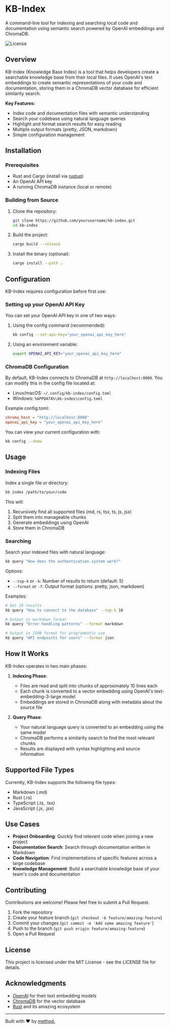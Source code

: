 # KB-Index

A command-line tool for indexing and searching local code and documentation using semantic search powered by OpenAI embeddings and ChromaDB.

![License](https://img.shields.io/badge/license-MIT-blue.svg)

## Overview

KB-Index (Knowledge Base Index) is a tool that helps developers create a searchable knowledge base from their local files. It uses OpenAI's text embeddings to create semantic representations of your code and documentation, storing them in a ChromaDB vector database for efficient similarity search.

**Key Features:**
- Index code and documentation files with semantic understanding
- Search your codebase using natural language queries
- Highlight and format search results for easy reading
- Multiple output formats (pretty, JSON, markdown)
- Simple configuration management

## Installation

### Prerequisites

- Rust and Cargo (install via [rustup](https://rustup.rs/))
- An OpenAI API key
- A running ChromaDB instance (local or remote)

### Building from Source

1. Clone the repository:
   ```bash
   git clone https://github.com/yourusername/kb-index.git
   cd kb-index
   ```

2. Build the project:
   ```bash
   cargo build --release
   ```

3. Install the binary (optional):
   ```bash
   cargo install --path .
   ```

## Configuration

KB-Index requires configuration before first use:

### Setting up your OpenAI API Key

You can set your OpenAI API key in one of two ways:

1. Using the config command (recommended):
   ```bash
   kb config --set-api-key="your_openai_api_key_here"
   ```

2. Using an environment variable:
   ```bash
   export OPENAI_API_KEY="your_openai_api_key_here"
   ```

### ChromaDB Configuration

By default, KB-Index connects to ChromaDB at `http://localhost:8000`. You can modify this in the config file located at:

- Linux/macOS: `~/.config/kb-index/config.toml`
- Windows: `%APPDATA%\kb-index\config.toml`

Example config.toml:
```toml
chroma_host = "http://localhost:8000"
openai_api_key = "your_openai_api_key_here"
```

You can view your current configuration with:
```bash
kb config --show
```

## Usage

### Indexing Files

Index a single file or directory:

```bash
kb index /path/to/your/code
```

This will:
1. Recursively find all supported files (md, rs, tsx, ts, js, jsx)
2. Split them into manageable chunks
3. Generate embeddings using OpenAI
4. Store them in ChromaDB

### Searching

Search your indexed files with natural language:

```bash
kb query "How does the authentication system work?"
```

Options:
- `--top-k` or `-k`: Number of results to return (default: 5)
- `--format` or `-f`: Output format (options: pretty, json, markdown)

Examples:
```bash
# Get 10 results
kb query "How to connect to the database" --top-k 10

# Output in markdown format
kb query "Error handling patterns" --format markdown

# Output in JSON format for programmatic use
kb query "API endpoints for users" --format json
```

## How It Works

KB-Index operates in two main phases:

1. **Indexing Phase**:
   - Files are read and split into chunks of approximately 10 lines each
   - Each chunk is converted to a vector embedding using OpenAI's text-embedding-3-large model
   - Embeddings are stored in ChromaDB along with metadata about the source file

2. **Query Phase**:
   - Your natural language query is converted to an embedding using the same model
   - ChromaDB performs a similarity search to find the most relevant chunks
   - Results are displayed with syntax highlighting and source information

## Supported File Types

Currently, KB-Index supports the following file types:
- Markdown (.md)
- Rust (.rs)
- TypeScript (.ts, .tsx)
- JavaScript (.js, .jsx)

## Use Cases

- **Project Onboarding**: Quickly find relevant code when joining a new project
- **Documentation Search**: Search through documentation written in Markdown
- **Code Navigation**: Find implementations of specific features across a large codebase
- **Knowledge Management**: Build a searchable knowledge base of your team's code and documentation

## Contributing

Contributions are welcome! Please feel free to submit a Pull Request.

1. Fork the repository
2. Create your feature branch (`git checkout -b feature/amazing-feature`)
3. Commit your changes (`git commit -m 'Add some amazing feature'`)
4. Push to the branch (`git push origin feature/amazing-feature`)
5. Open a Pull Request

## License

This project is licensed under the MIT License - see the LICENSE file for details.

## Acknowledgments

- [OpenAI](https://openai.com/) for their text embedding models
- [ChromaDB](https://www.trychroma.com/) for the vector database
- [Rust](https://www.rust-lang.org/) and its amazing ecosystem

---

Built with ❤️ by [method.](https://github.com/method-devs)
